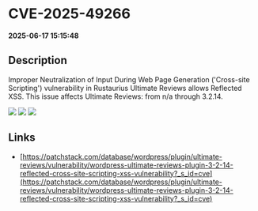 # CVE-2025-49266

**2025-06-17 15:15:48**

## Description
Improper Neutralization of Input During Web Page Generation ('Cross-site Scripting') vulnerability in Rustaurius Ultimate Reviews allows Reflected XSS. This issue affects Ultimate Reviews: from n/a through 3.2.14.

![](https://img.shields.io/static/v1?label=Score&message=7.1&color=red)
![](https://img.shields.io/static/v1?label=Severity&message=HIGH&color=red)
![](https://img.shields.io/static/v1?label=CWE&message=XSS&color=green)

## Links
- [https://patchstack.com/database/wordpress/plugin/ultimate-reviews/vulnerability/wordpress-ultimate-reviews-plugin-3-2-14-reflected-cross-site-scripting-xss-vulnerability?_s_id=cve](https://patchstack.com/database/wordpress/plugin/ultimate-reviews/vulnerability/wordpress-ultimate-reviews-plugin-3-2-14-reflected-cross-site-scripting-xss-vulnerability?_s_id=cve)
